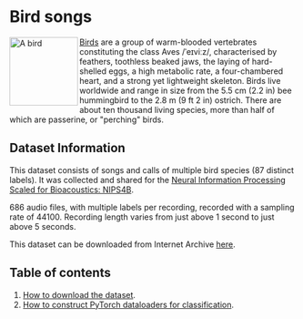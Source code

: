 # Bird songs

<img src="https://upload.wikimedia.org/wikipedia/commons/a/a7/RedcrestedTuraco.jpg" alt="A bird" width="120" align="left">

[Birds](https://en.wikipedia.org/wiki/Bird) are a group of warm-blooded vertebrates constituting the class Aves /ˈeɪviːz/, characterised by feathers, toothless beaked jaws, the laying of hard-shelled eggs, a high metabolic rate, a four-chambered heart, and a strong yet lightweight skeleton. Birds live worldwide and range in size from the 5.5 cm (2.2 in) bee hummingbird to the 2.8 m (9 ft 2 in) ostrich. There are about ten thousand living species, more than half of which are passerine, or "perching" birds.


## Dataset Information

This dataset consists of songs and calls of multiple bird species (87 distinct labels). It was collected and shared for the [Neural Information Processing Scaled for Bioacoustics: NIPS4B](http://sabiod.univ-tln.fr/nips4b/challenge1.html).

686 audio files, with multiple labels per recording, recorded with a sampling rate of 44100. Recording length varies from just above 1 second to just above 5 seconds.

This dataset can be downloaded from Internet Archive [here](https://archive.org/download/bird_songs).

## Table of contents

1. [How to download the dataset](https://github.com/earthspecies/library/blob/main/bird_songs/01_Download_Dataset.ipynb).
2. [How to construct PyTorch dataloaders for classification](https://github.com/earthspecies/library/blob/main/bird_songs/02_Create_PyTorch_DataLoaders.ipynb).

